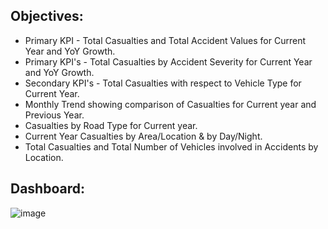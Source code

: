 ## Objectives:
  * Primary KPI - Total Casualties and Total Accident Values for Current Year and YoY Growth.
  * Primary KPI's - Total Casualties by Accident Severity for Current Year and YoY Growth.
  * Secondary KPI's - Total Casualties with respect to Vehicle Type for Current Year.
  * Monthly Trend showing comparison of Casualties for Current year and Previous Year.
  * Casualties by Road Type for Current year.
  * Current Year Casualties by Area/Location & by Day/Night.
  * Total Casualties and Total Number of Vehicles involved in Accidents by Location.
## Dashboard:

![image](https://github.com/bala-1409/Power-BI-Visualization-Project/assets/136687053/1a8fa4f1-5178-4245-a49c-9de7f2cb3fc6)
